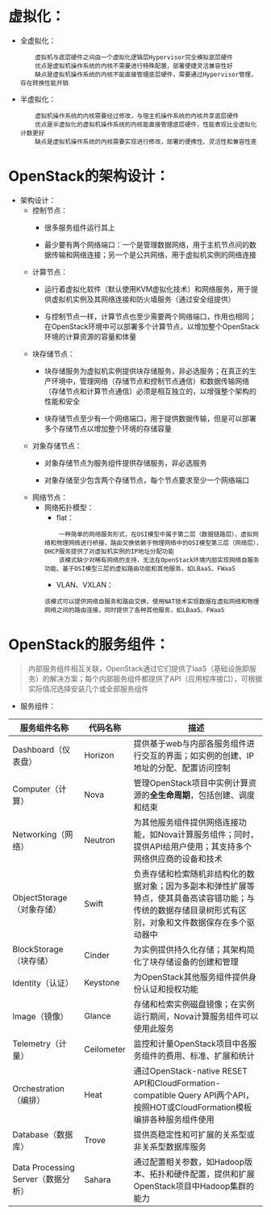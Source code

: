 # 虚拟化：
+ 全虚拟化：
    ```
        虚拟机与底层硬件之间由一个虚拟化逻辑层Hypervisor完全模拟底层硬件
        优点是虚拟机操作系统的内核不需要进行特殊配置，部署便捷灵活兼容性好
        缺点是虚拟机操作系统的内核不能直接管理底层硬件，需要通过Hypervisor管理，存在转换性能开销
    ```

+ 半虚拟化：
    ```
        虚拟机操作系统的内核需要经过修改，与宿主机操作系统的内核共享底层硬件
        优点是半虚拟化的虚拟机操作系统的内核能直接管理底层硬件，性能表现比全虚拟化计数更好
        缺点是虚拟机操作系统的内核需要实现进行修改，部署的便携性、灵活性和兼容性差
    ```
# OpenStack的架构设计：
+ 架构设计：
    + 控制节点：
        + 很多服务组件运行其上

        + 最少要有两个网络端口：一个是管理数据网络，用于主机节点间的数据传输和网络连接；另一个是公共网络，用于虚拟机实例的网络连接
    + 计算节点：
        + 运行着虚拟化软件（默认使用KVM虚拟化技术）和网络服务，用于提供虚拟机实例及其网络连接和防火墙服务（通过安全组提供）

        + 与控制节点一样，计算节点也至少需要两个网络端口，作用也相同；在OpenStack环境中可以部署多个计算节点，以增加整个OpenStack环境的计算资源的容量和体量
    + 块存储节点：
        + 块存储服务为虚拟机实例提供块存储服务，非必选服务；在真正的生产环境中，管理网络（存储节点和控制节点通信）和数据传输网络（存储节点和计算节点通信）必须是相互独立的，以增强整个架构的性能和安全
        
        + 块存储节点至少有一个网络端口，用于提供数据传输，但是可以部署多个存储节点以增加整个环境的存储容量
    + 对象存储节点：
        + 对象存储节点为服务组件提供存储服务，非必选服务

        + 对象存储至少包含两个存储节点，每个节点要求至少一个网络端口
    + 网络节点：
        + 网络拓扑模型：
            + flat：
            ```
                一种简单的网络服务形式，在OSI模型中属于第二层（数据链路层），虚拟网络和物理网络进行桥接，路由交换依赖于物理网络中的OSI模型第三层（网络层），DHCP服务提供了对虚拟机实例的IP地址分配功能
                该模式缺少对稀有网络的支持，无法在OpenStack环境内部实现网络自服务功能、基于OSI模型三层的虚拟路由功能和其他服务，如LBaaS、FWaaS
            ```
            + VLAN、VXLAN：
            ```
            该模式可以提供网络自服务和路由交换，使用NAT技术实现数据在虚拟网络和物理网络之间的路由连接，同时提供了各种其他服务，如LBaaS、FWaaS
            ```
# OpenStack的服务组件：
>内部服务组件相互关联，OpenStack通过它们提供了IaaS（基础设施即服务）的解决方案；每个内部服务组件都提供了API（应用程序接口），可根据实际情况选择安装几个或全部服务组件
+ 服务组件：

|服务组件名称|代码名称|描述|
|--|--|--|
|Dashboard（仪表盘）|Horizon|提供基于web与内部各服务组件进行交互的界面；如实例的创建、IP地址的分配、配置访问控制|
|Computer（计算）|Nova|管理OpenStack项目中实例计算资源的**全生命周期**，包括创建、调度和结束|
|Networking（网络）|Neutron|为其他服务组件提供网络连接功能，如Nova计算服务组件；同时，提供API给用户使用；其支持多个网络供应商的设备和技术|
|ObjectStorage（对象存储）|Swift|负责存储和检索随机非结构化的数据对象；因为多副本和弹性扩展等特点，使其具备高读容错功能；与传统的数据存储目录树形式有区别，对象和文件数据保存在多个驱动器中|
|BlockStorage（块存储）|Cinder|为实例提供持久化存储；其架构简化了块存储设备的创建和管理|
|Identity（认证）|Keystone|为OpenStack其他服务组件提供身份认证和授权功能|
|Image（镜像）|Glance|存储和检索实例磁盘镜像；在实例运行期间，Nova计算服务组件可以使用此服务|
|Telemetry（计量）|Ceilometer|监控和计量OpenStack项目中各服务组件的费用、标准、扩展和统计|
|Orchestration（编排）|Heat|通过OpenStack-native RESET API和CloudFormation-compatible Query API两个API，按照HOT或CloudFormation模板编排各种服务组件使用|
|Database（数据库）|Trove|提供高稳定性和可扩展的关系型或非关系型数据库服务|
|Data Processing Server（数据分析）|Sahara|通过配置相关参数，如Hadoop版本、拓扑和硬件配置，提供和扩展OpenStack项目中Hadoop集群的能力|
